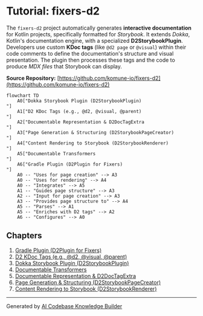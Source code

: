 # Tutorial: fixers-d2

The `fixers-d2` project automatically generates **interactive documentation** for Kotlin projects, specifically formatted for *Storybook*. It extends *Dokka*, Kotlin's documentation engine, with a specialized **D2StorybookPlugin**. Developers use custom **KDoc tags** (like `@d2 page` or `@visual`) within their code comments to define the documentation's structure and visual presentation. The plugin then processes these tags and the code to produce *MDX files* that Storybook can display.


**Source Repository:** [https://github.com/komune-io/fixers-d2](https://github.com/komune-io/fixers-d2)

```mermaid
flowchart TD
    A0["Dokka Storybook Plugin (D2StorybookPlugin)
"]
    A1["D2 KDoc Tags (e.g., @d2, @visual, @parent)
"]
    A2["Documentable Representation & D2DocTagExtra
"]
    A3["Page Generation & Structuring (D2StorybookPageCreator)
"]
    A4["Content Rendering to Storybook (D2StorybookRenderer)
"]
    A5["Documentable Transformers
"]
    A6["Gradle Plugin (D2Plugin for Fixers)
"]
    A0 -- "Uses for page creation" --> A3
    A0 -- "Uses for rendering" --> A4
    A0 -- "Integrates" --> A5
    A1 -- "Guides page structure" --> A3
    A2 -- "Input for page creation" --> A3
    A3 -- "Provides page structure to" --> A4
    A5 -- "Parses" --> A1
    A5 -- "Enriches with D2 tags" --> A2
    A6 -- "Configures" --> A0
```

## Chapters

1. [Gradle Plugin (D2Plugin for Fixers)
](01_gradle_plugin__d2plugin_for_fixers__.md)
2. [D2 KDoc Tags (e.g., @d2, @visual, @parent)
](02_d2_kdoc_tags__e_g____d2___visual___parent__.md)
3. [Dokka Storybook Plugin (D2StorybookPlugin)
](03_dokka_storybook_plugin__d2storybookplugin__.md)
4. [Documentable Transformers
](04_documentable_transformers_.md)
5. [Documentable Representation & D2DocTagExtra
](05_documentable_representation___d2doctagextra_.md)
6. [Page Generation & Structuring (D2StorybookPageCreator)
](06_page_generation___structuring__d2storybookpagecreator__.md)
7. [Content Rendering to Storybook (D2StorybookRenderer)
](07_content_rendering_to_storybook__d2storybookrenderer__.md)


---

Generated by [AI Codebase Knowledge Builder](https://github.com/The-Pocket/Tutorial-Codebase-Knowledge)